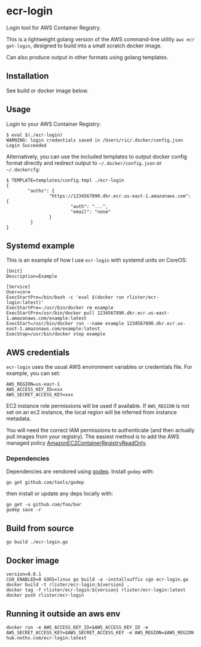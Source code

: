 # ecr-login

Login tool for AWS Container Registry.

This is a lightweight golang version of the AWS command-line utility
`aws ecr get-login`, designed to build into a small scratch docker
image.

Can also produce output in other formats using golang templates.

## Installation

See build or docker image below.

## Usage

Login to your AWS Container Registry:

```
$ eval $(./ecr-login)
WARNING: login credentials saved in /Users/ric/.docker/config.json
Login Succeeded
```

Alternatively, you can use the included templates to output docker
config format directly and redirect output to `~/.docker/config.json`
or `~/.dockercfg`:

```
$ TEMPLATE=templates/config.tmpl ./ecr-login
{
        "auths": {
                "https://1234567890.dkr.ecr.us-east-1.amazonaws.com": {
                        "auth": "...",
                        "email": "none"
                }
         }
}
```

## Systemd example

This is an example of how I use `ecr-login` with systemd units on
CoreOS:

```
[Unit]
Description=Example

[Service]
User=core
ExecStartPre=/bin/bash -c 'eval $(docker run rlister/ecr-login:latest)'
ExecStartPre=-/usr/bin/docker rm example
ExecStartPre=/usr/bin/docker pull 1234567890.dkr.ecr.us-east-1.amazonaws.com/example:latest
ExecStart=/usr/bin/docker run --name example 1234567890.dkr.ecr.us-east-1.amazonaws.com/example:latest
ExecStop=/usr/bin/docker stop example
```

## AWS credentials

`ecr-login` uses the usual AWS environment variables or credentials
file. For example, you can set:

```
AWS_REGION=us-east-1
AWS_ACCESS_KEY_ID=xxx
AWS_SECRET_ACCESS_KEY=xxx
```

EC2 instance role permissions will be used if available. If `AWS_REGION`
is not set on an ec2 instance, the local region will be inferred from
instance metadata.

You will need the correct IAM permissions to authenticate (and then
actually pull images from your registry). The easiest method is to add
the AWS managed policy
[AmazonEC2ContainerRegistryReadOnly](https://docs.aws.amazon.com/AmazonECS/latest/developerguide/ecr_managed_policies.html).

### Dependencies

Dependencies are vendored using
[godep](https://github.com/tools/godep). Install `godep` with:

```
go get github.com/tools/godep
```

then install or update any deps locally with:

```
go get -u github.com/foo/bar
godep save -r
```

## Build from source

```
go build ./ecr-login.go
```

## Docker image

```
version=0.0.1
CGO_ENABLED=0 GOOS=linux go build -a -installsuffix cgo ecr-login.go
docker build -t rlister/ecr-login:${version} .
docker tag -f rlister/ecr-login:${version} rlister/ecr-login:latest
docker push rlister/ecr-login
```

## Running it outside an aws env

```
docker run -e AWS_ACCESS_KEY_ID=$AWS_ACCESS_KEY_ID -e AWS_SECRET_ACCESS_KEY=$AWS_SECRET_ACCESS_KEY -e AWS_REGION=$AWS_REGION hub.noths.com/ecr-login:latest
```
